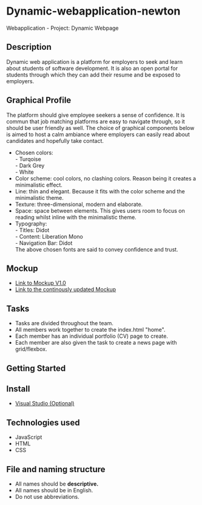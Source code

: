 # Dynamic-webapplication-newton
Webapplication - Project: Dynamic Webpage

## Description
Dynamic web application is a platform for employers to seek and learn about students of software development. 
It is also an open portal for students through which they can add their resume and be exposed to employers. 
## Graphical Profile
The platform should give employee seekers a sense of confidence. It is commun that job matching platforms are easy to 
navigate through, so it should be user friendly as well. The choice of graphical components below is aimed to host a calm 
ambiance where employers can easily read about candidates and hopefully take contact.
- Chosen colors: \
           - Turqoise \
           - Dark Grey \
           - White 
- Color scheme: cool colors, no clashing colors. Reason being it creates a minimalistic effect. 
- Line: thin and elegant. Because it fits with the color scheme and the minimalistic theme.
- Texture: three-dimensional, modern and elaborate. 
- Space: space between elements. This gives users room to focus on reading whilst inline with the minimalistic theme.
- Typography: \
           - Titles: Didot \
           - Content: Liberation Mono \
           - Navigation Bar: Didot \
The above chosen fonts are said to convey confidence and trust.
## Mockup
- [Link to Mockup V1.0](https://drive.google.com/file/d/1MaakjMXzhUWSPIMKIFtP4U9GX2zxzm_e/view)
- [Link to the continously updated Mockup](https://www.figma.com/file/SaZtrz1WnpwcZ8cEXjVp1l/Dynamisk-webbapplikation?node-id=0%3A1)
## Tasks
- Tasks are divided throughout the team.
- All members work together to create the index.html "home".
- Each member has an individual portfolio (CV) page to create. 
- Each member are also given the task to create a news page with grid/flexbox. 
## Getting Started
## Install
- [Visual Studio (Optional)](https://code.visualstudio.com/download)
## Technologies used
- JavaScript
- HTML
- CSS
## File and naming structure
- All names should be __descriptive.__
- All names should be in English.
- Do not use abbreviations.

